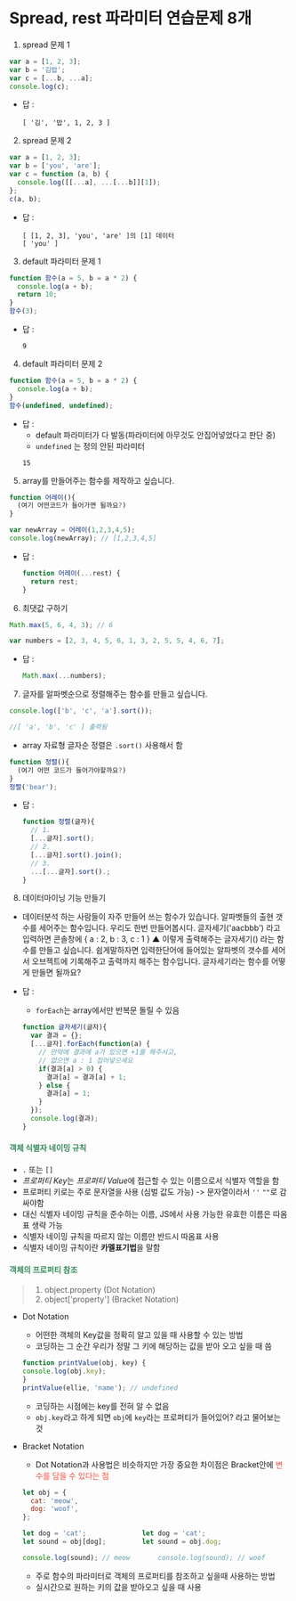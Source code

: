 Spread, rest 파라미터 연습문제 8개
==

1. spread 문제 1

```js {.line-numbers}
var a = [1, 2, 3];
var b = '김밥';
var c = [...b, ...a];
console.log(c);
```

- 답 :
  ```console
  [ '김', '밥', 1, 2, 3 ]
  ```

2. spread 문제 2

```js {.line-numbers}
var a = [1, 2, 3];
var b = ['you', 'are'];
var c = function (a, b) {
  console.log([[...a], ...[...b]][1]);
};
c(a, b);
```

- 답 :
  ```console
  [ [1, 2, 3], 'you', 'are' ]의 [1] 데이터
  [ 'you' ]
  ```

3. default 파라미터 문제 1

```js {.line-numbers}
function 함수(a = 5, b = a * 2) {
  console.log(a + b);
  return 10;
}
함수(3);
```

- 답 :
  ```console
  9
  ```

4. default 파라미터 문제 2

```js {.line-numbers}
function 함수(a = 5, b = a * 2) {
  console.log(a + b);
}
함수(undefined, undefined);
```

- 답 :
  - default 파라미터가 다 발동(파라미터에 아무것도 안집어넣었다고 판단 중) 
  - `undefined` 는 정의 안된 파라미터
  ```console
  15
  ```

5. array를 만들어주는 함수를 제작하고 싶습니다.

```js {.line-numbers}
function 어레이(){
  (여기 어떤코드가 들어가면 될까요?)
}

var newArray = 어레이(1,2,3,4,5);
console.log(newArray); // [1,2,3,4,5]
```

- 답 :
  ```js {.line-numbers}
  function 어레이(...rest) {
    return rest;
  }
  ```

6. 최댓값 구하기

```js {.line-numbers}
Math.max(5, 6, 4, 3); // 6
```

```js {.line-numbers}
var numbers = [2, 3, 4, 5, 6, 1, 3, 2, 5, 5, 4, 6, 7];
```

- 답 :
  ```js {.line-numbers}
  Math.max(...numbers);
  ```

7. 글자를 알파벳순으로 정렬해주는 함수를 만들고 싶습니다.

```js {.line-numbers}
console.log(['b', 'c', 'a'].sort());

//[ 'a', 'b', 'c' ] 출력됨
```
- array 자료형 글자순 정렬은 `.sort()` 사용해서 함
```js {.line-numbers}
function 정렬(){
  (여기 어떤 코드가 들어가야할까요?)
}
정렬('bear');
```

- 답 :
  ```js {.line-numbers}
  function 정렬(글자){
    // 1. 
    [...글자].sort();
    // 2. 
    [...글자].sort().join();
    // 3. 
    ...[...글자].sort().;
  }
  ```

8. 데이터마이닝 기능 만들기

- 데이터분석 하는 사람들이 자주 만들어 쓰는 함수가 있습니다.
  알파벳들의 출현 갯수를 세어주는 함수입니다. 우리도 한번 만들어봅시다.
  글자세기('aacbbb') 라고 입력하면 콘솔창에
  { a : 2, b : 3, c : 1 }
  ▲ 이렇게 출력해주는 글자세기() 라는 함수를 만들고 싶습니다.
  쉽게말하자면 입력한단어에 들어있는 알파벳의 갯수를 세어서 오브젝트에 기록해주고 출력까지 해주는 함수입니다.
  글자세기라는 함수를 어떻게 만들면 될까요?

- 답 :
  - `forEach`는 array에서만 반복문 돌릴 수 있음
  ```js {.line-numbers}
  function 글자세기(글자){
    var 결과 = {};
    [...글자].forEach(function(a) {
      // 만약에 결과에 a가 있으면 +1를 해주시고,
      // 없으면 a : 1 집어넣으세요
      if(결과[a] > 0) {
        결과[a] = 결과[a] + 1;
      } else {
        결과[a] = 1;
      }
    });
    console.log(결과);
  }
  ```


#### <span style="color:#348b58">객체 식별자 네이밍 규칙</span>
- `.` 또는 `[]`
- *프로퍼티 Key*는 *프로퍼티 Value*에 접근할 수 있는 이름으로서 식별자 역할을 함
- 프로퍼티 키로는 주로 문자열을 사용 (심벌 값도 가능) -> 문자열이라서 `''` `""`로 감싸야함
- 대신 식별자 네이밍 규칙을 준수하는 이름, JS에서 사용 가능한 유효한 이름은 따옴표 생략 가능
- 식별자 네이밍 규칙을 따르지 않는 이름만 반드시 따옴표 사용
- 식별자 네이밍 규칙이란 <strong>카멜표기법</strong>을 말함

#### <span style="color:#348b58">객체의 프로퍼티 참조</span>
> 1. object.property (Dot Notation) 
> 2. object['property'] (Bracket Notation)
- Dot Notation
  - 어떤한 객체의 Key값을 정확히 알고 있을 때 사용할 수 있는 방법
  - 코딩하는 그 순간 우리가 정말 그 키에 해당하는 값을 받아 오고 싶을 때 씀
  ```js {.line-numbers}
  function printValue(obj, key) {
  console.log(obj.key);
  }
  printValue(ellie, 'name'); // undefined
  ```
  - 코딩하는 시점에는 key를 전혀 알 수 없음
  - `obj.key`라고 하게 되면
  `obj`에 `key`라는 프로퍼티가 들어있어? 라고 물어보는 것

- Bracket Notation 
  - Dot Notation과 사용법은 비슷하지만 가장 중요한 차이점은 Bracket안에 <span style="color:#f84d3a">변수를 담을 수 있다는 점</span>
  ```js {.line-numbers}
  let obj = {
	cat: 'meow',
	dog: 'woof',
  };

  let dog = 'cat';    			let dog = 'cat';
  let sound = obj[dog];			let sound = obj.dog;

  console.log(sound); // meow		console.log(sound); // woof
  ```
  - 주로 함수의 파라미터로 객체의 프로퍼티를 참조하고 싶을때 사용하는 방법
  - 실시간으로 원하는 키의 값을 받아오고 싶을 때 사용